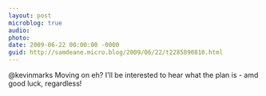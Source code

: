 ```yaml
---
layout: post
microblog: true
audio: 
photo: 
date: 2009-06-22 00:00:00 -0000
guid: http://samdeane.micro.blog/2009/06/22/t2285890810.html
---
```

@kevinmarks Moving on eh? I'll be interested to hear what the plan is - amd good luck, regardless!
